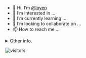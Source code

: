- 👋 Hi, I’m [@loyep](https://github.com/loyep)
- 👀 I’m interested in ...
- 🌱 I’m currently learning ...
- 💞️ I’m looking to collaborate on ...
- 📫 How to reach me ...

<details>
  <summary>Other info.</summary>
  <br>

<!--START_SECTION:waka-->

```text
Vue.js       23 hrs 9 mins   █████████████████▓░░░░░░░   71.16 %
TypeScript   5 hrs 15 mins   ████░░░░░░░░░░░░░░░░░░░░░   16.15 %
JavaScript   1 hr 59 mins    █▓░░░░░░░░░░░░░░░░░░░░░░░   06.10 %
JSON         1 hr 23 mins    █░░░░░░░░░░░░░░░░░░░░░░░░   04.27 %
Git Config   14 mins         ▒░░░░░░░░░░░░░░░░░░░░░░░░   00.74 %
Text         10 mins         ░░░░░░░░░░░░░░░░░░░░░░░░░   00.54 %
```

<!--END_SECTION:waka-->

</details>

![visitors](https://visitor-badge.glitch.me/badge?page_id=loyep.loyep)
